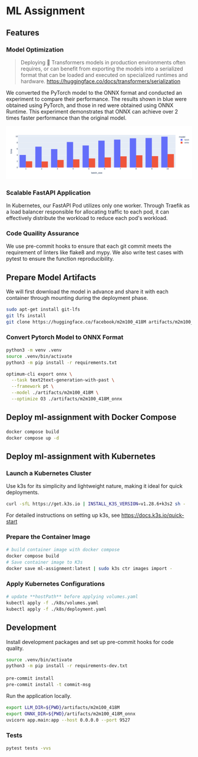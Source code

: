 # ML Assignment

## Features

### Model Optimization

> Deploying 🤗 Transformers models in production environments often requires, or can benefit from exporting the models into a serialized format that can be loaded and executed on specialized runtimes and hardware.  <https://huggingface.co/docs/transformers/serialization>

We converted the PyTorch model to the ONNX format and conducted an experiment to compare their performance. The results shown in blue were obtained using PyTorch, and those in red were obtained using ONNX Runtime. This experiment demonstrates that ONNX can achieve over 2 times faster performance than the original model.

![torch_vs_onnx](./docs/torch_vs_onnx.png)

### Scalable FastAPI Application

In Kubernetes, our FastAPI Pod utilizes only one worker. Through Traefik as a load balancer responsible for allocating traffic to each pod, it can effectively distribute the workload to reduce each pod's workload.

### Code Quaility Assurance

We use pre-commit hooks to ensure that each git commit meets the requirement of linters like flake8 and mypy. We also write test cases with pytest to ensure the function reproducibility.

## Prepare Model Artifacts

We will first download the model in advance and share it with each container through mounting during the deployment phase.

```bash
sudo apt-get install git-lfs
git lfs install
git clone https://huggingface.co/facebook/m2m100_418M artifacts/m2m100_418M
```

### Convert Pytorch Model to ONNX Format

```bash
python3 -m venv .venv
source .venv/bin/activate
python3 -m pip install -r requirements.txt
```

```bash
optimum-cli export onnx \
  --task text2text-generation-with-past \
  --framework pt \
  --model ./artifacts/m2m100_418M \
  --optimize O3 ./artifacts/m2m100_418M_onnx
```

## Deploy ml-assignment with Docker Compose

```bash
docker compose build
docker compose up -d
```

## Deploy ml-assignment with Kubernetes

### Launch a Kubernetes Cluster

Use k3s for its simplicity and lightweight nature, making it ideal for quick deployments.

```bash
curl -sfL https://get.k3s.io | INSTALL_K3S_VERSION=v1.28.6+k3s2 sh -
```

For detailed instructions on setting up k3s, see <https://docs.k3s.io/quick-start>

### Prepare the Container Image

```bash
# build container image with docker compose
docker compose build
# Save container image to K3s
docker save ml-assignment:latest | sudo k3s ctr images import -
```

### Apply Kubernetes Configurations

```bash
# update **hostPath** before applying volumes.yaml
kubectl apply -f ./k8s/volumes.yaml
kubectl apply -f ./k8s/deployment.yaml
```

## Development

Install development packages and set up pre-commit hooks for code quality.

```bash
source .venv/bin/activate
python3 -m pip install -r requirements-dev.txt

pre-commit install
pre-commit install -t commit-msg
```

Run the application locally.

```bash
export LLM_DIR=${PWD}/artifacts/m2m100_418M
export ONNX_DIR=${PWD}/artifacts/m2m100_418M_onnx
uvicorn app.main:app --host 0.0.0.0 --port 9527
```

### Tests

```bash
pytest tests -vvs
```
